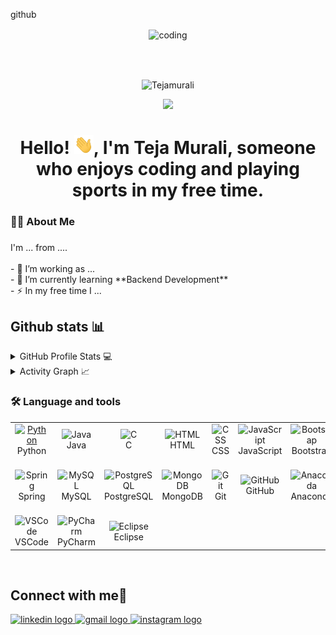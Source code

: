 github <div align="center">
<img align="center" alt="coding" width="500" height="350" src="https://media3.giphy.com/media/v1.Y2lkPTc5MGI3NjExZGM3YzlkYTVkMDJiNTYwZjA3ZTUzMTk5ZDg0OGRlYTFmNGYzN2Y4MiZjdD1n/qgQUggAC3Pfv687qPC/giphy.gif" />
</div>


###
<br clear="both">

###


###

<div align="center">
 <img src="https://komarev.com/ghpvc/?username=Tejamurali&label=Profile%20views&color=0e75b6&style=flat" alt="Tejamurali" /> </p>
  <img src="https://visitor-badge.laobi.icu/badge?page_id=maurodesouza.maurodesouza&"  />
</div>

###

<h1 align="center">Hello! <img src="https://raw.githubusercontent.com/ABSphreak/ABSphreak/master/gifs/Hi.gif" width="31">, I'm Teja Murali, someone who enjoys coding and playing sports in my free time.</h1>

###

<h3 align="left">👩‍💻  About Me</h3>

###

<p align="left">I'm ... from ....<br><br>- 🔭 I’m working as ...<br>- 🌱 I’m currently learning **Backend Development**<br>- ⚡ In my free time I ...</p>

###
## Github stats 📊

<details>
  <summary>GitHub Profile Stats 💻</summary>
  <br/>
<div align="center">
  <img src="https://streak-stats.demolab.com?user=Tejamurali&locale=en&mode=daily&theme=dracula&hide_border=false&border_radius=5&order=3" height="250" alt="streak graph"  />
 
  <img src="https://github-readme-stats.vercel.app/api?username=Tejamurali&hide_title=false&hide_rank=false&show_icons=true&include_all_commits=true&count_private=true&disable_animations=false&theme=dracula&locale=en&hide_border=false&order=1" height="250" alt="stats graph"  />
</div>

###
  
</div>
</details>

<details>
  <summary>Activity Graph 📈</summary>
  <br/>
 
[![Teja murali's github activity graph](<div align="center">
  <img src="https://github-readme-activity-graph.vercel.app/graph?username=Tejamurali&radius=16&theme=react&area=true&order=5" height="300" alt="activity-graph graph"  />
</div>

<div align="center">
  <a href="https://github.com/Tejamurali">
    <img src="http://github-profile-summary-cards.vercel.app/api/cards/profile-details?username=Tejamurali&theme=slateorange" />
  </a>
</div>

</details>

<h3 align="left">🛠 Language and tools</h3>

<table>
  <tr>
    <td align="center" width="96">
      <a href="#macropower-tech">
        <img src="https://skillicons.dev/icons?i=py" alt="Python" width="65" height="65" />
      </a>
      <br>Python
    </td>
    <td align="center" width="96">
      <img src="https://skillicons.dev/icons?i=java" alt="Java" width="65" height="65" />
      <br>Java
    </td>
    <td align="center" width="96">
      <img src="https://skillicons.dev/icons?i=c" alt="C" width="65" height="65" />
      <br>C
    </td>
    <td align="center" width="96">
      <img src="https://skillicons.dev/icons?i=html" alt="HTML" width="65" height="65" />
      <br>HTML
    </td>
    <td align="center" width="96">
      <img src="https://skillicons.dev/icons?i=css" alt="CSS" width="65" height="65" />
      <br>CSS
    </td>
    <td align="center" width="96">
      <img src="https://skillicons.dev/icons?i=javascript" alt="JavaScript" width="65" height="65" />
      <br>JavaScript
    </td>
    <td align="center" width="96">
      <img src="https://skillicons.dev/icons?i=bootstrap" alt="Bootstrap" width="65" height="65" />
      <br>Bootstrap
    </td>
    <td align="center" width="96">
      <img src="https://skillicons.dev/icons?i=flask" alt="Flask" width="65" height="65" />
      <br>Flask
    </td>
  </tr>
  <tr>
    <td align="center" width="96">
      <img src="https://skillicons.dev/icons?i=spring" alt="Spring" width="65" height="65" />
      <br>Spring
    </td>
    <td align="center" width="96">
      <img src="https://skillicons.dev/icons?i=mysql" alt="MySQL" width="65" height="65" />
      <br>MySQL
    </td>
    <td align="center" width="96">
      <img src="https://skillicons.dev/icons?i=postgres" alt="PostgreSQL" width="65" height="65" />
      <br>PostgreSQL
    </td>
    <td align="center" width="96">
      <img src="https://skillicons.dev/icons?i=mongodb" alt="MongoDB" width="65" height="65" />
      <br>MongoDB
    </td>
    <td align="center" width="96">
      <img src="https://skillicons.dev/icons?i=git" alt="Git" width="65" height="65" />
      <br>Git
    </td>
    <td align="center" width="96">
      <img src="https://skillicons.dev/icons?i=github" alt="GitHub" width="65" height="65" />
      <br>GitHub
    </td>
    <td align="center" width="96">
      <img src="https://skillicons.dev/icons?i=anaconda" alt="Anaconda" width="65" height="65" />
      <br>Anaconda
    </td>
    <td align="center" width="96">
      <img src="https://techstack-generator.vercel.app/restapi-icon.svg" alt="Rest API" width="65" height="65" />
      <br>Rest API
    </td>
  </tr>
  <tr>
    <td align="center" width="96">
      <img src="https://skillicons.dev/icons?i=vscode" alt="VSCode" width="65" height="65" />
      <br>VSCode
    </td>
    <td align="center" width="96">
      <img src="https://skillicons.dev/icons?i=pycharm" alt="PyCharm" width="65" height="65" />
      <br>PyCharm
    </td>
    <td align="center" width="96">
      <img src="https://skillicons.dev/icons?i=eclipse" alt="Eclipse" width="65" height="65" />
      <br>Eclipse
    </td> 
  </tr>
</table>
<br>


## Connect with me👋

<div align="left">
  <a href="https://www.linkedin.com/in/teja-murali-rajulapati/">
    <img src="https://img.shields.io/static/v1?message=LinkedIn&logo=linkedin&label=&color=0077B5&logoColor=white&labelColor=&style=for-the-badge" height="35" alt="linkedin logo" />
  </a>
  <a href="mailto:tejamurali6478@gmail.com">
    <img src="https://img.shields.io/static/v1?message=Gmail&logo=gmail&label=&color=D14836&logoColor=white&labelColor=&style=for-the-badge" height="35" alt="gmail logo" />
  </a>
  <a href="https://www.instagram.com/connect_me_murali/?hl=en">
    <img src="https://img.shields.io/static/v1?message=Instagram&logo=instagram&label=&color=E4405F&logoColor=white&labelColor=&style=for-the-badge" height="35" alt="instagram logo" />
  </a>
</div>

